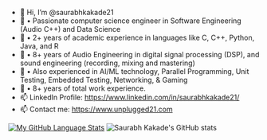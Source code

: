 - 👋 Hi, I’m @saurabhkakade21
- 🌱 • Passionate computer science engineer in Software Engineering (Audio C++) and Data Science
- 🌱 • 2+ years of academic experience in languages like C, C++, Python, Java, and R
- 🌱 • 8+ years of Audio Engineering in digital signal processing (DSP), and sound engineering (recording, mixing and mastering)
- 🌱 • Also experienced in AI/ML technology, Parallel Programming, Unit Testing, Embedded Testing, Networking, & Gaming
- 🌱 • 8+ years of total work experience.
- 📫 LinkedIn Profile: https://www.linkedin.com/in/saurabhkakade21/
- 📫 Contact me: https://www.unplugged21.com


[![My GitHub Language Stats](https://github-readme-stats.vercel.app/api/top-langs/?username=saurabhkakade21&langs_count=5&theme=radical)]()
![Saurabh Kakade's GitHub stats](https://github-readme-stats.vercel.app/api?username=saurabhkakade21&show_icons=true&theme=radical)
  

<!---
saurabhkakade21/saurabhkakade21 is a ✨ special ✨ repository because its `README.md` (this file) appears on your GitHub profile.
You can click the Preview link to take a look at your changes.
--->
